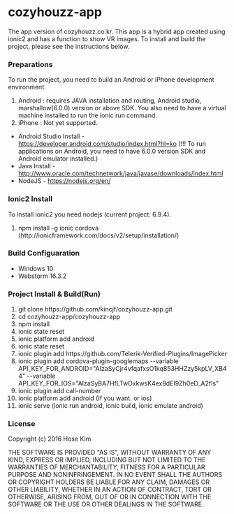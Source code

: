 # cozyhouzz-app
The app version of cozyhouzz.co.kr. This app is a hybrid app created using ionic2 and has a function to show VR images. To install and build the project, please see the instructions below.

### Preparations
To run the project, you need to build an Android or iPhone development environment.<br>
<ol start="1">
  <li>Android : requires JAVA installation and routing, Android studio, marshallow(6.0.0) version or above SDK. You also need to have a virtual machine installed to run the ionic run command.</li>
  <li>iPhone : Not yet supported. </li>
</ol>

* Android Studio Install - https://developer.android.com/studio/index.html?hl=ko (!!! To run applications on Android, you need to have 6.0.0 version SDK and Android emulator installed.)
* Java Install - http://www.oracle.com/technetwork/java/javase/downloads/index.html
* NodeJS - https://nodejs.org/en/

### Ionic2 Install
To install ionic2 you need nodejs (current project: 6.9.4).
<ol start="1">
  <li>npm install -g ionic cordova (http://ionicframework.com/docs/v2/setup/installation/)</li>
</ol>

### Build Configuaration
* Windows 10
* Webstorm 16.3.2

### Project Install & Build(Run)
<ol start="1">
  <li>git clone https://github.com/kincjf/cozyhouzz-app.git</li>
  <li>cd cozyhouzz-app/cozyhouzz-app</li>
  <li>npm install</li>
  <li>ionic state reset</li>
  <li>ionic platform add android</li>
  <li>ionic state reset</li>
  <li>ionic plugin add https://github.com/Telerik-Verified-Plugins/ImagePicker</li>
  <li>ionic plugin add cordova-plugin-googlemaps --variable API_KEY_FOR_ANDROID="AIzaSyCjr4vfqafxsO1kq853HHZzy5kpLV_XB44" --variable API_KEY_FOR_IOS="AIzaSyBA7HfLTwOxkwsK4ex9dEI9Zh0eD_A2fIs"</li>
  <li>ionic plugin add call-number </li>
  <li>ionic platform add android (If you want. or ios)</li>
  <li>ionic serve (ionic run android, ionic build, ionic emulate android)</li>
</ol>

### License
Copyright (c) 2016 Hose Kim

THE SOFTWARE IS PROVIDED "AS IS", WITHOUT WARRANTY OF ANY KIND, EXPRESS OR IMPLIED, INCLUDING BUT NOT LIMITED TO THE WARRANTIES OF MERCHANTABILITY, FITNESS FOR A PARTICULAR PURPOSE AND NONINFRINGEMENT. IN NO EVENT SHALL THE AUTHORS OR COPYRIGHT HOLDERS BE LIABLE FOR ANY CLAIM, DAMAGES OR OTHER LIABILITY, WHETHER IN AN ACTION OF CONTRACT, TORT OR OTHERWISE, ARISING FROM, OUT OF OR IN CONNECTION WITH THE SOFTWARE OR THE USE OR OTHER DEALINGS IN THE SOFTWARE.
